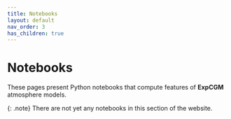 ```yaml
---
title: Notebooks
layout: default
nav_order: 3
has_children: true
---
```


# Notebooks

These pages present Python notebooks that compute features of **ExpCGM** atmosphere models.

{: .note}
There are not yet any notebooks in this section of the website.
